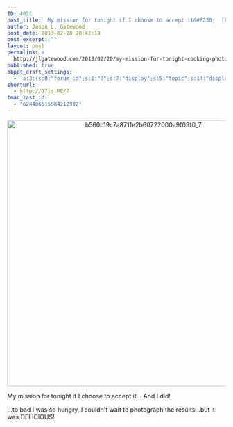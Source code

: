 ```yaml
---
ID: 4821
post_title: 'My mission for tonight if I choose to accept it&#8230;  [Photo]'
author: Jason L. Gatewood
post_date: 2013-02-20 20:42:19
post_excerpt: ""
layout: post
permalink: >
  http://jlgatewood.com/2013/02/20/my-mission-for-tonight-cooking-photo/
published: true
bbppt_draft_settings:
  - 'a:3:{s:8:"forum_id";s:1:"0";s:7:"display";s:5:"topic";s:14:"display-extras";a:2:{s:6:"xcount";s:1:"5";s:5:"xsort";s:6:"newest";}}'
shorturl:
  - http://J7is.ME/7
tmac_last_id:
  - "624406515584212992"
---
```

<p style="text-align: center;"><img class="aligncenter size-full wp-image-4822" src="http://jlgatewood.com.previewdns.com/wp-content/uploads/2013/05/b560c19c7a8711e2b60722000a9f09f0_7.jpg" alt="b560c19c7a8711e2b60722000a9f09f0_7" width="612" height="612" /></p>
My mission for tonight if I choose to accept it... And I did!

...to bad I was so hungry, I couldn't wait to photograph the results...but it was DELICIOUS!